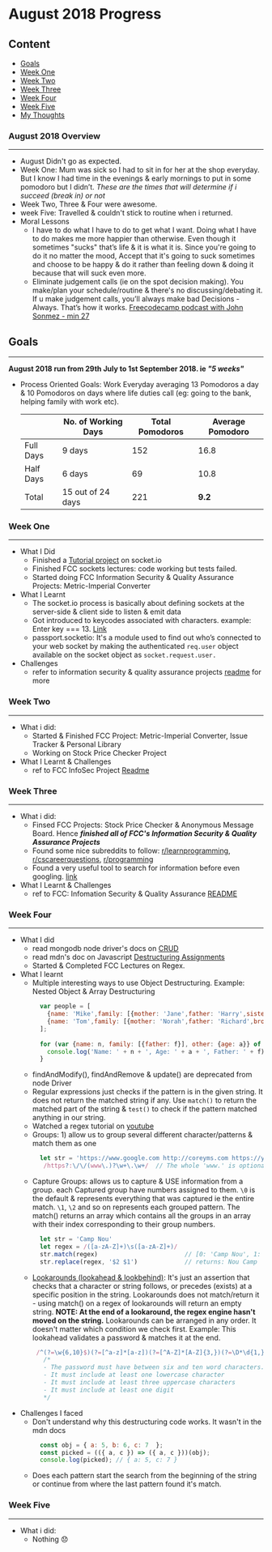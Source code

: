 # August 2018 Progress 

## Content
* [Goals](#goals)
* [Week One](#week-one)
* [Week Two](#week-two)
* [Week Three](#week-three)
* [Week Four](#week-four)
* [Week Five](#week-five)
* [My Thoughts](#my-thoughts)

### August 2018 Overview
***
* August Didn't go as expected. 
* Week One: Mum was sick so I had to sit in for her at the shop everyday. But I know I had time in the evenings & early mornings to put in some pomodoro but I didn’t. _These are the times that will determine if i succeed (break in) or not_
* Week Two, Three & Four were awesome.
* week Five: Travelled & couldn't stick to routine when i returned.
* Moral Lessons
  * I have to do what I have to do to get what I want. Doing what I have to do makes me more happier than otherwise. Even though it sometimes "sucks" that’s life & it is what it is. Since you're going to do it no matter the mood, Accept that it's going to suck sometimes and choose to be happy & do it rather than feeling down & doing it because that will suck even more.
  * Eliminate judgement calls (ie on the spot decision making). You make/plan your schedule/routine & there's no discussing/debating it. If u make judgement calls, you’ll always make bad Decisions - Always. That’s how it works. [Freecodecamp podcast with John Sonmez - min 27](https://freecodecamp.libsyn.com/ep-44-interview-with-simple-programmrs-john-sonmez)

## Goals
***
**August 2018 run from 29th July to 1st September 2018. ie *"5 weeks"***

* Process Oriented Goals:
Work Everyday averaging 13 Pomodoros a day & 10 Pomodoros on days where life duties call (eg: going to the bank, helping 
family with work etc).

    | | No. of Working Days | Total Pomodoros | Average Pomodoro
    | --- | --- | --- | --- |
    | Full Days | 9 days | 152 | 16.8 |
    | Half Days | 6 days | 69 | 10.8 |
    | Total |  15 out of 24 days | 221 |  **9.2** |

### Week One
***
- What I Did
  - Finished a [Tutorial project](https://github.com/intOppong/software_engineer_journey/tree/dev/tutorial_projects/socket-io-chat-app) on socket.io
  - Finished FCC sockets lectures: code working but tests failed.
  - Started doing FCC Information Security & Quality Assurance Projects: Metric-Imperial Converter
- What I Learnt
  - The socket.io process is basically about defining sockets at the server-side & client side to listen & emit data
  - Got introduced to keycodes associated with characters. example: Enter key === 13. [Link](https://www.cambiaresearch.com/articles/15/javascript-char-codes-key-codes)
  - passport.socketio: It's a module used to find out who’s connected to your web socket by making the authenticated `req.user` object available on the socket object as `socket.request.user.`
- Challenges
  - refer to information security & quality assurance projects [readme](https://github.com/intOppong/software_engineer_journey/blob/dev/fcc_projects/information_security_and_quality_assurance/README.md) for more

### Week Two
***
- What i did:
  - Started & Finished FCC Project: Metric-Imperial Converter, Issue Tracker & Personal Library
  - Working on Stock Price Checker Project
- What I Learnt & Challenges
  - ref to FCC InfoSec Project [Readme](https://github.com/intOppong/software_engineer_journey/blob/dev/fcc_projects/information_security_and_quality_assurance/README.md#personal-library)

### Week Three
***
- What i did:
  - Finsed FCC Projects: Stock Price Checker & Anonymous Message Board. Hence __*finished all of FCC's Information Security & Quality Assurance Projects*__
  - Found some nice subreddits to follow: [r/learnprogramming](https://www.reddit.com/r/learnprogramming/), [r/cscareerquestions](https://www.reddit.com/r/cscareerquestions/), [r/programming](https://www.reddit.com/r/programming/)
  - Found a very useful tool to search for information before even googling. [link](https://goalkicker.com/)
- What I Learnt & Challenges
  - ref to FCC: Infomation Security & Quality Assurance [README](https://github.com/intOppong/software_engineer_journey/blob/dev/fcc_projects/information_security_and_quality_assurance/README.md)

### Week Four
***
- What I did
  - read mongodb node driver's docs on [CRUD](http://mongodb.github.io/node-mongodb-native/3.1/tutorials/crud/)
  - read mdn's doc on Javascript [Destructuring Assignments](https://developer.mozilla.org/en-US/docs/Web/JavaScript/Reference/Operators/Destructuring_assignment)
  - Started & Completed FCC Lectures on Regex.
- What I learnt
  - Multiple interesting ways to use Object Destructuring. Example: Nested Object & Array Destructuring
    ```javascript
      var people = [
        {name: 'Mike',family: [{mother: 'Jane',father: 'Harry',sister: 'Samantha'}],other: {age: 35}},
        {name: 'Tom',family: [{mother: 'Norah',father: 'Richard',brother: 'Howard'}],other: {age: 25}}
      ];
      
      for (var {name: n, family: [{father: f}], other: {age: a}} of people) {
        console.log('Name: ' + n + ', Age: ' + a + ', Father: ' + f);
      }
    ```
  - findAndModify(), findAndRemove & update() are deprecated from node Driver
  - Regular expressions just checks if the pattern is in the given string. It does not return the matched string if any. Use  `match()` to return the matched part of the string & `test()` to check if the pattern matched anything in our string.
  - Watched a regex tutorial on [youtube](https://www.youtube.com/watch?v=sa-TUpSx1JA)
  - Groups: 1) allow us to group several different character/patterns & match them as one
    ```javascript
      let str = 'https://www.google.com http://coreyms.com https://youtube.com https://www.nasa.gov'
       /https?:\/\/(www\.)?\w+\.\w+/  // The whole 'www.' is optional not just one character.
    ```
  - Capture Groups: allows us to capture & USE information from a group. each Captured group have numbers assigned to them.
    `\0` is the default & represents everything that was captured ie the entire match. `\1`, `\2` and so on represents each grouped pattern. The match() returns an array which contains all the groups in an array with their index corresponding to their group numbers.
    ```javascript
      let str = 'Camp Nou'
      let regex = /([a-zA-Z]+)\s([a-zA-Z]+)/
      str.match(regex)                        // [0: 'Camp Nou', 1: Camp, 2: Nou]
      str.replace(regex, '$2 $1')             // returns: Nou Camp
    ```
  - [Lookarounds (lookahead & lookbehind)](http://rexegg.com/regex-lookarounds.html): It's just an assertion that checks that a character or string follows, or precedes (exists) at a specific position in the string. Lookarounds does not match/return it - using match() on a regex of lookarounds will return an empty string. __NOTE: At the end of a lookaround, the regex engine hasn't moved on the string.__ Lookarounds can be arranged in any order. It doesn't matter which condition we check first. Example: This lookahead validates a password & matches it at the end.
    ``` javascript
     /^(?=\w{6,10}$)(?=[^a-z]*[a-z])(?=[^A-Z]*[A-Z]{3,})(?=\D*\d{1,})\w{6,10}/ 
       /*
       - The password must have between six and ten word characters. 
       - It must include at least one lowercase character
       - It must include at least three uppercase characters
       - It must include at least one digit
       */
    ```
- Challenges I faced
  - Don't understand why this destructuring code works. It wasn't in the mdn docs
    ```javascript
      const obj = { a: 5, b: 6, c: 7  };
      const picked = (({ a, c }) => ({ a, c }))(obj);
      console.log(picked); // { a: 5, c: 7 }
    ```
  - Does each pattern start the search from the beginning of the string or continue from where the last pattern found it's match.
  
### Week Five
***
- What i did:
  - Nothing :disappointed:


